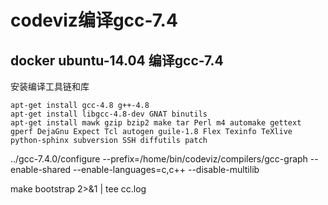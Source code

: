 # codeviz编译gcc-7.4

## docker ubuntu-14.04 编译gcc-7.4

安装编译工具链和库

```Shell
apt-get install gcc-4.8 g++-4.8
apt-get install libgcc-4.8-dev GNAT binutils
apt-get install mawk gzip bzip2 make tar Perl m4 automake gettext gperf DejaGnu Expect Tcl autogen guile-1.8 Flex Texinfo TeXlive python-sphinx subversion SSH diffutils patch
```
../gcc-7.4.0/configure --prefix=/home/bin/codeviz/compilers/gcc-graph --enable-shared --enable-languages=c,c++  --disable-multilib

make bootstrap 2>&1 | tee cc.log